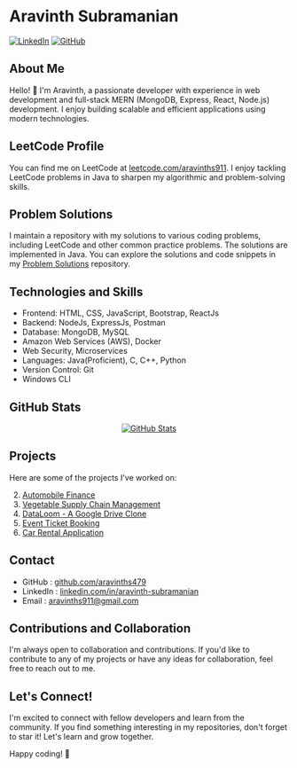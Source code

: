 # Aravinth Subramanian

[![LinkedIn](https://img.shields.io/badge/LinkedIn-AravinthSubramanian-blue?style=flat-square&logo=linkedin)](https://www.linkedin.com/in/aravinth-subramanian/)
[![GitHub](https://img.shields.io/badge/GitHub-aravinths479-black?style=flat-square&logo=github)](https://github.com/aravinths479)

## About Me

Hello! 👋 I'm Aravinth, a passionate developer with experience in web development and full-stack MERN (MongoDB, Express, React, Node.js) development. I enjoy building scalable and efficient applications using modern technologies.

## LeetCode Profile

You can find me on LeetCode at [leetcode.com/aravinths911](https://leetcode.com/aravinths911). I enjoy tackling LeetCode problems in Java to sharpen my algorithmic and problem-solving skills.

## Problem Solutions

I maintain a repository with my solutions to various coding problems, including LeetCode and other common practice problems. The solutions are implemented in Java. You can explore the solutions and code snippets in my [Problem Solutions](https://github.com/aravinths479/coding-Java) repository.

## Technologies and Skills

- Frontend: HTML, CSS, JavaScript, Bootstrap, ReactJs
- Backend: NodeJs, ExpressJs, Postman
- Database: MongoDB, MySQL
- Amazon Web Services (AWS), Docker
- Web Security, Microservices
- Languages: Java(Proficient), C, C++, Python
- Version Control: Git
- Windows CLI

## GitHub Stats

<div align="center">

[![GitHub Stats](https://denvercoder1-github-readme-stats.vercel.app/api?username=aravinths479&show_icons=true&count_private=true&theme=react&border_color=7F3FBF&bg_color=0D1117&title_color=F85D7F&icon_color=F8D866)](https://github.com/aravinths479)

</div>



## Projects

Here are some of the projects I've worked on:

2. [Automobile Finance](https://github.com/aravinths479/AutoMobileFinance-2)
1. [Vegetable Supply Chain Management](https://github.com/aravinths479/Vegetable-Supply-Chain-Management)
5. [DataLoom - A Google Drive Clone](https://github.com/aravinths479/Data-Loom)
3. [Event Ticket Booking](https://github.com/aravinths479/Event-Ticket-Booking)
4. [Car Rental Application](https://github.com/aravinths479/Car-Rental-Mern)

## Contact

- GitHub   : [github.com/aravinths479](https://github.com/aravinths479)
- LinkedIn : [linkedin.com/in/aravinth-subramanian](https://www.linkedin.com/in/aravinth-subramanian/)
- Email    : aravinths911@gmail.com

## Contributions and Collaboration

I'm always open to collaboration and contributions. If you'd like to contribute to any of my projects or have any ideas for collaboration, feel free to reach out to me.

## Let's Connect!

I'm excited to connect with fellow developers and learn from the community. If you find something interesting in my repositories, don't forget to star it! Let's learn and grow together.

Happy coding! 🚀
